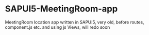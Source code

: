 # SAPUI5-MeetingRoom-app
MeetingRoom location app written in SAPUI5, very old, before routes, component.js etc. and using js Views, will redo soon
